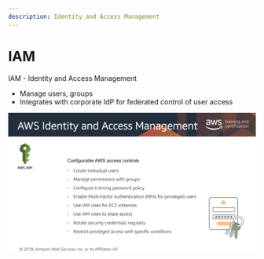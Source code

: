 ```yaml
---
description: Identity and Access Management
---
```


# IAM

IAM - Identity and Access Management 

* Manage users, groups
* Integrates with corporate IdP for federated control of user access

![IAM](../.gitbook/assets/screen-shot-2019-10-27-at-1.23.09-pm.png)



